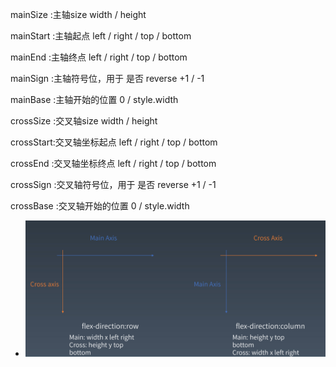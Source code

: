 
 mainSize  :主轴size width / height
 
 
 mainStart :主轴起点 left / right / top / bottom
 
 
 mainEnd   :主轴终点 left / right / top / bottom
 
 
 mainSign  :主轴符号位，用于 是否 reverse +1 / -1
 
 
 mainBase  :主轴开始的位置 0 / style.width
 
 
 crossSize :交叉轴size width / height
 
 
 crossStart:交叉轴坐标起点 left / right / top / bottom
 
 
 crossEnd  :交叉轴坐标终点 left / right / top / bottom
 
 
 crossSign :交叉轴符号位，用于 是否 reverse +1 / -1
 
 
 crossBase :交叉轴开始的位置 0 / style.width
 
 - ![flex 排版解释图](https://github.com/wpngpeng/Frontend-01-Template/blob/master/week07/flex.png)

